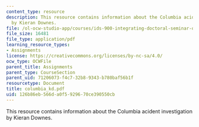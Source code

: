 ```yaml
---
content_type: resource
description: This resource contains information about the Columbia acident investigation
  by Kieran Downes.
file: /ol-ocw-studio-app/courses/ids-900-integrating-doctoral-seminar-on-emerging-technologies-fall-2005/126b86eb566da0f5929670ce390550cb_columbia_kd.pdf
file_size: 16481
file_type: application/pdf
learning_resource_types:
- Assignments
license: https://creativecommons.org/licenses/by-nc-sa/4.0/
ocw_type: OCWFile
parent_title: Assignments
parent_type: CourseSection
parent_uid: 71206073-f4c7-32b8-9343-b780baf56b1f
resourcetype: Document
title: columbia_kd.pdf
uid: 126b86eb-566d-a0f5-9296-70ce390550cb
---
```

This resource contains information about the Columbia acident investigation by Kieran Downes.